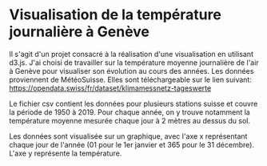 # Visualisation de la température journalière à Genève 

Il s'agit d'un projet consacré à la réalisation d'une visualisation en utilisant d3.js.
J'ai choisi de travailler sur la température moyenne journalière de l'air à Genève pour visualiser son évolution au cours des années.
Les données proviennent de MétéoSuisse. Elles sont téléchargeable sur le lien suivant:
https://opendata.swiss/fr/dataset/klimamessnetz-tageswerte

Le fichier csv contient les données pour plusieurs stations suisse et couvre la période de 1950 à 2019.
Pour chaque année, on y trouve notamment la température moyenne mesurée chaque jour à 2 mètres au dessus du sol.

Les données sont visualisée sur un graphique, avec l'axe x représentant chaque jour de l'année (01 pour le 1er janvier et 365 pour le 31 décembre). L'axe y représente la température.